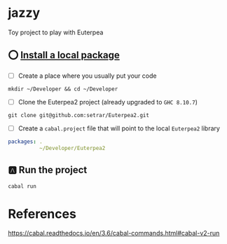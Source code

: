 # jazzy
Toy project to play with Euterpea

## :o: [Install a local package](https://stackoverflow.com/questions/63770578/how-do-you-get-cabal-to-install-a-local-package) 

- [ ] Create a place where you usually put your code

```
mkdir ~/Developer && cd ~/Developer
```

- [ ] Clone the Euterpea2 project (already upgraded to `GHC 8.10.7`)

```
git clone git@github.com:setrar/Euterpea2.git
```

- [ ] Create a `cabal.project` file that will point to the local `Euterpea2` library

```yaml
packages: .
          ~/Developer/Euterpea2
```

## :a: Run the project

```
cabal run
```

# References

https://cabal.readthedocs.io/en/3.6/cabal-commands.html#cabal-v2-run

